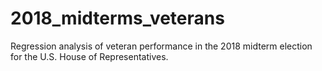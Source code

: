 # 2018_midterms_veterans
Regression analysis of veteran performance in the 2018 midterm election for the U.S. House of Representatives.

